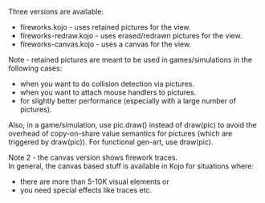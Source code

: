 Three versions are available:
* fireworks.kojo - uses retained pictures for the view.
* fireworks-redraw.kojo - uses erased/redrawn pictures for the view.
* fireworks-canvas.kojo - uses a canvas for the view.

Note - retained pictures are meant to be used in games/simulations in the following cases:
* when you want to do collision detection via pictures.
* when you want to attach mouse handlers to pictures.
* for slightly better performance (especially with a large number of pictures).

Also, in a game/simulation, use pic.draw() instead of draw(pic) to avoid the overhead of copy-on-share value semantics for pictures (which are triggered by draw(pic)). For functional gen-art, use draw(pic).

Note 2 - the canvas version shows firework traces.  
In general, the canvas based stuff is available in Kojo for situations where:
* there are more than 5-10K visual elements or 
* you need special effects like traces etc.
